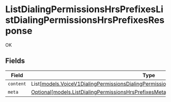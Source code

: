 # ListDialingPermissionsHrsPrefixesListDialingPermissionsHrsPrefixesResponse

OK


## Fields

| Field                                                                                                                                                                                        | Type                                                                                                                                                                                         | Required                                                                                                                                                                                     | Description                                                                                                                                                                                  |
| -------------------------------------------------------------------------------------------------------------------------------------------------------------------------------------------- | -------------------------------------------------------------------------------------------------------------------------------------------------------------------------------------------- | -------------------------------------------------------------------------------------------------------------------------------------------------------------------------------------------- | -------------------------------------------------------------------------------------------------------------------------------------------------------------------------------------------- |
| `content`                                                                                                                                                                                    | List[[models.VoiceV1DialingPermissionsDialingPermissionsCountryDialingPermissionsHrsPrefixes](../models/voicev1dialingpermissionsdialingpermissionscountrydialingpermissionshrsprefixes.md)] | :heavy_minus_sign:                                                                                                                                                                           | N/A                                                                                                                                                                                          |
| `meta`                                                                                                                                                                                       | [Optional[models.ListDialingPermissionsHrsPrefixesMeta]](../models/listdialingpermissionshrsprefixesmeta.md)                                                                                 | :heavy_minus_sign:                                                                                                                                                                           | N/A                                                                                                                                                                                          |